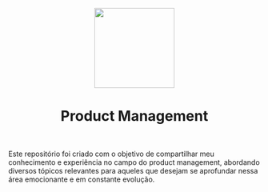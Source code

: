 <p align="center">
  <a href="https://github.com/arthurspk/guiadevbrasil">
    <img src="./images/guia." width="160" height="160">
  </a>
  <h1 align="center">Product Management</h1>
</p>
<br>
<p alig="center">Este repositório foi criado com o objetivo de compartilhar meu conhecimento e experiência no campo do product management, abordando diversos tópicos relevantes para aqueles que desejam se aprofundar nessa área emocionante e em constante evolução.</p>